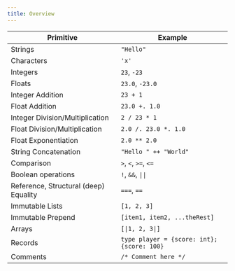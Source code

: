 ```yaml
---
title: Overview
---
```


Primitive                             | Example
--------------------------------------|--------------------------------
Strings                               |  `"Hello"`
Characters                            |  `'x'`
Integers                              |  `23`, `-23`
Floats                                |  `23.0`, `-23.0`
Integer Addition                      |  `23 + 1`
Float Addition                        |  `23.0 +. 1.0`
Integer Division/Multiplication       |  `2 / 23 * 1`
Float Division/Multiplication         |  `2.0 /. 23.0 *. 1.0`
Float Exponentiation                  |  `2.0 ** 2.0`
String Concatenation                  |  `"Hello " ++ "World"`
Comparison                            |  `>`, `<`, `>=`, `<=`
Boolean operations                    |  `!`, `&&`, <code>&#124;&#124;</code>
Reference, Structural (deep) Equality |  `===`, `==`
Immutable Lists                       |  `[1, 2, 3]`
Immutable Prepend                     |  `[item1, item2, ...theRest]`
Arrays                                |  <code>[&#124;1, 2, 3&#124;]</code>
Records                               |  `type player = {score: int}; {score: 100}`
Comments                              |  `/* Comment here */`
